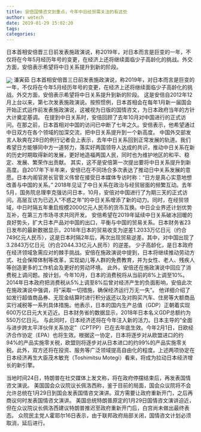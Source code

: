 ```yaml
---
title: 安倍国情咨文划重点，今年中日经贸需关注的有这些
author: wetech
date: 2019-01-29 15:02:20
tags: 
categories: 
---
```

日本首相安倍晋三日前发表施政演说，称2019年，对日本而言是巨变的一年，不仅将在今年5月经历年号的变更，在经济上还将继续面临少子高龄化的挑战。外交方面，安倍表示希望将中日关系提升到新的阶段。
<!-- more -->
<img align="center" border="0" src="https://imgcdn.yicai.com/uppics/images/2019/01/959ff5436b5584bfc0213ea0e43c392f.jpg" />
潘寅茹
日本首相安倍晋三日前发表施政演说，称2019年，对日本而言是巨变的一年，不仅将在今年5月经历年号的变更，在经济上还将继续面临少子高龄化的挑战。外交方面，安倍表示希望将中日关系提升到新的阶段。
这是安倍自2012年12月上台以来，第七次发表施政演说。按照惯例，日本首相会在每年1月新一届国会开始正式运作前发表施政演说，这被视为日版的国情咨文，为日本政府当年的方针大计奠定基调。
在提到中日关系时，安倍回顾了去年10月对中国进行的正式访问。在那之前，日本首相对中国的访问已中断了七年之久。安倍表示，他希望通过中日双方在各个领域的加深交流，把中日关系提升到一个新高度。
中国外交部发言人耿爽在28日的例行记者会上表示，去年中日关系回到正常发展的轨道。我们希望日方能够同中方一道努力，落实好两国领导人达成的共识，推动中日关系在新的历史时期取得新的发展，更好地造福两国人民，同时也为维护地区的和平、稳定、发展、繁荣作出贡献。
其实，这不是安倍第一次提出要将中日关系提升到新高度。自2017年下半年来，安倍已在不同场合多次表达了推动日中关系发展的意愿。日本内阁官房长官菅义伟曾在接受日本媒体专访时称：“日方是真心实意地想改善与中国的关系。”
2018年见证了中日关系在政治与经贸层面的频繁互动。去年5月，国务院总理李克强访问日本，10月，安倍对中国进行了为期三天的正式访问。高层互访为已迈入“不惑之年”的中日关系增添了新的动力。同时，在经贸领域，中日时隔五年重启规模2000亿元人民币的货币互换。中日企业界还计划优势互补，在第三方市场寻求共同开发。
安倍希望在2019年延续中日关系破冰回暖的良好势头，扩大日本产品对中国的出口，平衡与中国的贸易关系。日本财务省23日发布的最新数据显示，2018年日本的贸易收支为逆差1.2033万亿日元（约合749亿元人民币），这是日本时隔2年后，再次出现贸易逆差。其中，对中国出现了3.2843万亿日元（约合2044.33亿元人民币）的逆差。
少子高龄化，是日本政府在经济领域急需应对的棘手挑战。安倍在施政演说中提到，日本将继续推动劳动方式、社会保障体制等改革，实现幼儿等人群的免费教育，并为女性、老人、残疾人等创造更多的工作机会及更好的劳动环境。
此外，安倍还在施政演说中回应了消费税上调问题。按计划，今年10月，日本的消费税将从当前的8%上调至10%。2014年日本政府把消费税从5%上调至8%后曾对经济产生的负面影响，安倍此次在施政演说中强调，将“采取一切措施，确保经济运行万无一失”。
他详细介绍了如发行超值商品券、无现金结算时进行积分返还以及对购买汽车、住房等大额商品实行减税等一系列具体措施。他表示，日本的国内生产总值（GDP）正朝着实现600万亿日元大关迈近。日本财务省的数据显示，2018年日本名义GDP总额约为550万亿日元。
与此同时，日本经济还将在今年注入新的活力。日本主导的“全面与进步跨太平洋伙伴关系协定”（CPTPP）已在去年底生效。今年2月1日，日欧经济合作协定（EPA）也将生效。根据这一协定，日本将逐步对从欧盟进口的约94%的产品实施零关税，欧盟则将逐步对从日本进口的约99%的产品实施零关税。此外，双方还将在投资、服务等广泛领域提高自由化的程度。上述两项协定在日本经济再生大臣茂木敏充（Toshimitsu Motegi）看来，将成为拉动日本经济增长的新引擎。
 
 
当地时间24日，特朗普在社交媒体上发文称，将在政府停摆结束后，再发表国情咨文演说。
美国国会众议院议长佩洛西称，鉴于目前的局面，国会众议院将不会允许总统在1月29日到国会发表国情咨文演讲。双方需要让政府重新开门，之后再商议何时发表国情咨文演讲。
美国总统特朗普原定的1月29日国情咨文演讲迫近，但在众议院议长佩洛西建议特朗普推迟至政府重新开门后，白宫尚未做出最终表态。
众院民主党人霍耶尔16日表示，由于联邦政府局部关闭，国情咨文计划必须取消，延后进行。
